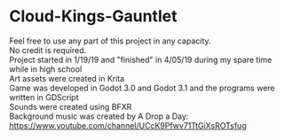 # Cloud-Kings-Gauntlet
Feel free to use any part of this project in any capacity.  
No credit is required.  
Project started in 1/19/19 and "finished" in 4/05/19 during my spare time while in high school  
Art assets were created in Krita  
Game was developed in Godot 3.0 and Godot 3.1 and the programs were written in GDScript   
Sounds were created using BFXR  
Background music was created by A Drop a Day: https://www.youtube.com/channel/UCcK9Pfwv71TtGiXsROTsfug 


